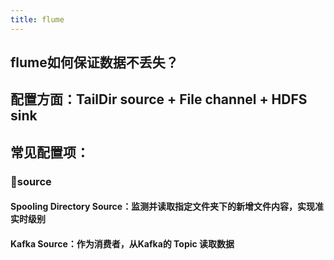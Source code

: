 ```yaml
---
title: flume
---
```


## flume如何保证数据不丢失？
## 配置方面：TailDir source + File channel + HDFS sink
## 常见配置项：
### 🌌source
#### **Spooling Directory Source**：监测并读取指定文件夹下的新增文件内容，实现准实时级别
#### **Kafka Source**：作为消费者，从Kafka的 **Topic** 读取数据
####
##
